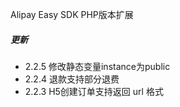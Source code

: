 Alipay Easy SDK PHP版本扩展

##### 更新
- 2.2.5 修改静态变量instance为public
- 2.2.4 退款支持部分退费
- 2.2.3 H5创建订单支持返回 url 格式
